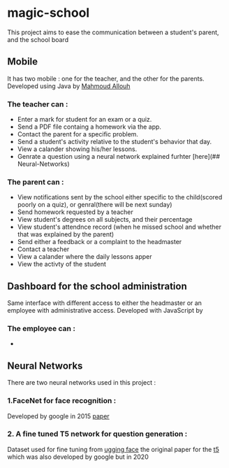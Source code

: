 # magic-school
This project aims to ease  the communication between a student's parent, and the school board  

## Mobile 
It has two mobile : one for the teacher, and the other for  the parents. Developed using Java by [Mahmoud Allouh](https://github.com/kanfoush) 
### The teacher can  : 
*  Enter a mark for student for an exam or a quiz. 
*  Send a PDF file containg a homework via the app. 
*  Contact the parent for a specific problem.
*  Send a student's activity relative to the student's behavior that day. 
*  View a calander showing his/her lessons.
*  Genrate a question using a neural network explained furhter [here](## Neural-Networks)
### The parent can : 
* View notifications sent by the school either specific to the child(scored poorly on a quiz), or genral(there will be next sunday)
* Send homework requested by a teacher 
* View student's degrees on all subjects, and their percentage 
* View student's attendnce record (when he missed school and whether that was explained by the parent)  
* Send either a feedback or a complaint to the headmaster 
* Contact a teacher 
* View a calander where the daily lessons apper 
* View the activty of the student 

## Dashboard for the school administration 
Same interface with different access to either the headmaster or an employee with administrative access. Developed with JavaScript by []()
### The employee can :
* 




## Neural Networks 
There are two neural networks used in this project :
### 1.FaceNet for face recognition : 
Developed by google in 2015 [paper](https://arxiv.org/abs/1503.03832)

### 2. A fine tuned T5 network for question generation :
Dataset used for fine tuning from [ugging face](https://huggingface.co/datasets/iarfmoose/question_generator)
the original paper for the [t5](https://arxiv.org/abs/1910.10683) which was also developed by google but in 2020
